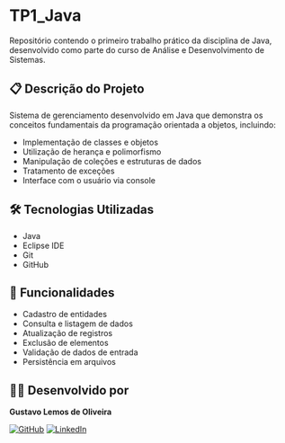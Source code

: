 # TP1_Java 

Repositório contendo o primeiro trabalho prático da disciplina de Java, desenvolvido como parte do curso de Análise e Desenvolvimento de Sistemas.

## 📋 Descrição do Projeto

Sistema de gerenciamento desenvolvido em Java que demonstra os conceitos fundamentais da programação orientada a objetos, incluindo:

- Implementação de classes e objetos
- Utilização de herança e polimorfismo
- Manipulação de coleções e estruturas de dados
- Tratamento de exceções
- Interface com o usuário via console

## 🛠️ Tecnologias Utilizadas

- Java
- Eclipse IDE
- Git
- GitHub
## 🚀 Funcionalidades

- Cadastro de entidades
- Consulta e listagem de dados
- Atualização de registros
- Exclusão de elementos
- Validação de dados de entrada
- Persistência em arquivos

## 👨‍💻 Desenvolvido por

**Gustavo Lemos de Oliveira**

[![GitHub](https://img.shields.io/badge/GitHub-GustavoInCode24-100000?style=flat-square&logo=github&logoColor=white)](https://github.com/GustavoInCode24)
[![LinkedIn](https://img.shields.io/badge/LinkedIn-Gustavo_Lemos-0077B5?style=flat-square&logo=linkedin&logoColor=white)](https://www.linkedin.com/in/gustavo-lemos-de-oliveira/)

